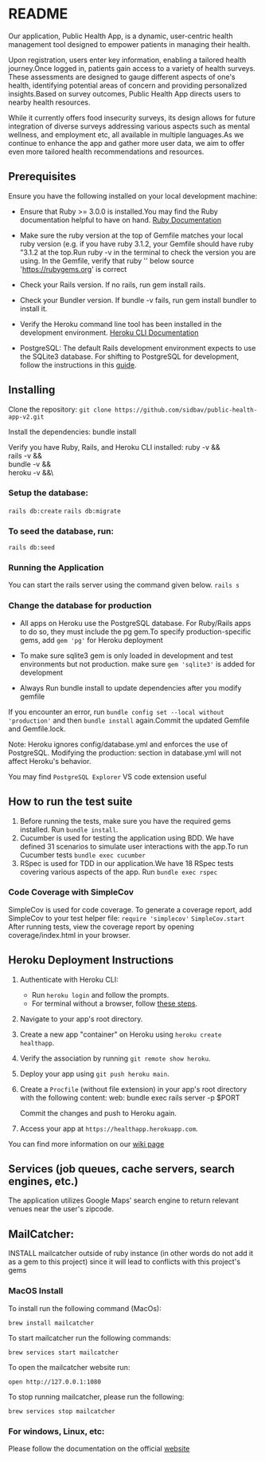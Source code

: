 # README

Our application, Public Health App, is a dynamic, user-centric health management tool designed to empower patients in managing their health.

Upon registration, users enter key information, enabling a tailored health journey.Once logged in, patients gain access to a variety of health surveys. These assessments are designed to gauge different aspects of one's health, identifying potential areas of concern and providing personalized insights.Based on survey outcomes, Public Health App directs users to nearby health resources.

While it currently offers food insecurity surveys, its design allows for future integration of diverse surveys addressing various aspects such as mental wellness, and employment etc, all available in multiple languages.As we continue to enhance the app and gather more user data, we aim to offer even more tailored health recommendations and resources. 


## Prerequisites

Ensure you have the following installed on your local development machine:

- Ensure that Ruby >= 3.0.0 is installed.You may find the Ruby documentation helpful to have on hand. [Ruby Documentation](https://ruby-doc.org/)
- Make sure the ruby version at the top of Gemfile matches your local ruby version (e.g. if you have ruby 3.1.2, your Gemfile should have ruby "3.1.2 at the top.Run ruby -v in the terminal to check the version you are using. In the Gemfile, verify that ruby '<version>' below source 'https://rubygems.org' is correct

- Check your Rails version. If no rails, run gem install rails.
- Check your Bundler version. If bundle -v fails, run gem install bundler to install it. 
- Verify the Heroku command line tool has been installed in the development environment. [Heroku CLI Documentation](https://devcenter.heroku.com/articles/heroku-cli#install-with-ubuntu-debian-apt-get)
- PostgreSQL: The default Rails development environment expects to use the SQLite3 database. For shifting to PostgreSQL for development, follow the instructions in this [guide](https://github.com/sidbav/public-health-app-v2/wiki/Shifting-to-PostgreSQL-for-development).


## Installing

Clone the repository:
`git clone https://github.com/sidbav/public-health-app-v2.git`

Install the dependencies:
bundle install

Verify you have Ruby, Rails, and Heroku CLI installed:
ruby -v &&\
rails -v &&\
bundle -v &&\
heroku -v &&\

### Setup the database:
`rails db:create`
`rails db:migrate`


### To seed the database, run:
`rails db:seed`

### Running the Application
You can start the rails server using the command given below.
`rails s`

### Change the database for production
- All apps on Heroku use the PostgreSQL database. For Ruby/Rails apps to do so, they must include the pg gem.To specify production-specific gems, add `gem 'pg'`  for Heroku deployment
- To make sure sqlite3 gem is only loaded in development and test environments but not production.
 make sure  `gem 'sqlite3'` is added for development

- Always Run bundle install to update dependencies after you modify gemfile

If you encounter an error, run `bundle config set --local without 'production'` and then `bundle install` again.Commit the updated Gemfile and Gemfile.lock.

Note: Heroku ignores config/database.yml and enforces the use of PostgreSQL. Modifying the production: section in database.yml will not affect Heroku's behavior.

You may find `PostgreSQL Explorer` VS code extension useful 

## How to run the test suite

 1. Before running the tests, make sure you have the required gems installed. Run `bundle install`.
 2. Cucumber is used for testing the application using BDD.  We have defined 31 scenarios to simulate user interactions with the app.To run Cucumber tests `bundle exec cucumber`
 3. RSpec is used for TDD in our application.We have 18 RSpec tests covering various aspects of the app. Run `bundle exec rspec`
 ### Code Coverage with SimpleCov
 SimpleCov is used for code coverage. To generate a coverage report, add SimpleCov to your test helper file:
  `require 'simplecov'`
  `SimpleCov.start`
 After running tests, view the coverage report by opening coverage/index.html in your browser.

## Heroku Deployment Instructions

1. Authenticate with Heroku CLI:
   - Run `heroku login` and follow the prompts.
   - For terminal without a browser, follow [these steps](https://devcenter.heroku.com/articles/authentication#logging-in-without-a-browser).

2. Navigate to your app's root directory.

3. Create a new app "container" on Heroku using `heroku create healthapp`.

4. Verify the association by running `git remote show heroku`.

5. Deploy your app using `git push heroku main`.

6. Create a `Procfile` (without file extension) in your app's root directory with the following content: web: bundle exec rails server -p $PORT
   
   Commit the changes and push to Heroku again.

7. Access your app at `https://healthapp.herokuapp.com`.

You can find more information on our [wiki page](https://github.com/sidbav/public-health-app-v2/wiki/Heroku-App-Deployment)



## Services (job queues, cache servers, search engines, etc.)
The application utilizes Google Maps' search engine to return relevant venues near the user's zipcode.

## MailCatcher:
INSTALL mailcatcher outside of ruby instance (in other words do not add it as a gem to this project) since it will lead to conflicts with this project's gems
### MacOS Install
To install run the following command (MacOs):
```
brew install mailcatcher
```
To start mailcatcher run the following commands:
```
brew services start mailcatcher
```
To open the mailcatcher website run:
```
open http://127.0.0.1:1080
```
To stop running mailcatcher, please run the following:
```
brew services stop mailcatcher
```

### For windows, Linux, etc:
Please follow the documentation on the official [website](https://mailcatcher.me/)
